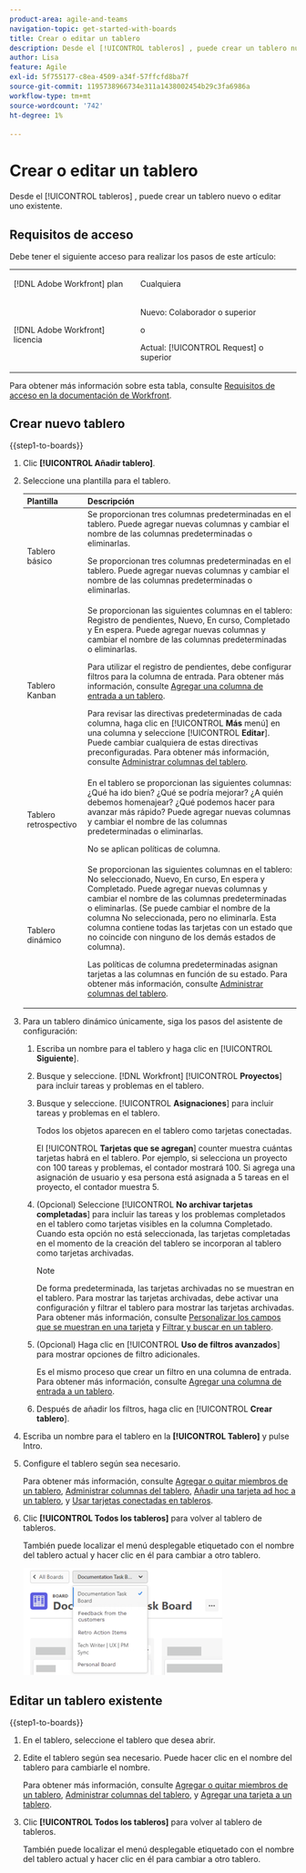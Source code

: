 ```yaml
---
product-area: agile-and-teams
navigation-topic: get-started-with-boards
title: Crear o editar un tablero
description: Desde el [!UICONTROL tableros] , puede crear un tablero nuevo o editar uno existente.
author: Lisa
feature: Agile
exl-id: 5f755177-c8ea-4509-a34f-57ffcfd8ba7f
source-git-commit: 1195738966734e311a1438002454b29c3fa6986a
workflow-type: tm+mt
source-wordcount: '742'
ht-degree: 1%

---
```


# Crear o editar un tablero

<!-- Audited: 12/2023 -->

Desde el [!UICONTROL tableros] , puede crear un tablero nuevo o editar uno existente.

## Requisitos de acceso

Debe tener el siguiente acceso para realizar los pasos de este artículo:

<table style="table-layout:auto"> 
 <col> 
 <col> 
 <tbody> 
  <tr> 
   <td role="rowheader">[!DNL Adobe Workfront] plan</td> 
   <td> <p>Cualquiera</p> </td> 
  </tr> 
    <tr> 
   <td role="rowheader">[!DNL Adobe Workfront] licencia</td> 
   <td> <p>Nuevo: Colaborador o superior </p>
 <p>o</p> 
<p>Actual: [!UICONTROL Request] o superior </p> 
</td> 
  </tr>
 </tbody> 
</table>

Para obtener más información sobre esta tabla, consulte [Requisitos de acceso en la documentación de Workfront](/help/quicksilver/administration-and-setup/add-users/access-levels-and-object-permissions/access-level-requirements-in-documentation.md).

## Crear nuevo tablero

{{step1-to-boards}}

1. Clic **[!UICONTROL Añadir tablero]**.

1. Seleccione una plantilla para el tablero.

   | Plantilla | Descripción |
   |---------|----------|
   | Tablero básico | Se proporcionan tres columnas predeterminadas en el tablero. Puede agregar nuevas columnas y cambiar el nombre de las columnas predeterminadas o eliminarlas. <p>Se proporcionan tres columnas predeterminadas en el tablero. Puede agregar nuevas columnas y cambiar el nombre de las columnas predeterminadas o eliminarlas. |
   | Tablero Kanban | Se proporcionan las siguientes columnas en el tablero: Registro de pendientes, Nuevo, En curso, Completado y En espera. Puede agregar nuevas columnas y cambiar el nombre de las columnas predeterminadas o eliminarlas.<p>Para utilizar el registro de pendientes, debe configurar filtros para la columna de entrada. Para obtener más información, consulte [Agregar una columna de entrada a un tablero](/help/quicksilver/agile/use-boards-agile-planning-tools/add-intake-column-to-board.md). <p>Para revisar las directivas predeterminadas de cada columna, haga clic en [!UICONTROL **Más** menú] en una columna y seleccione [!UICONTROL **Editar**]. Puede cambiar cualquiera de estas directivas preconfiguradas. Para obtener más información, consulte [Administrar columnas del tablero](/help/quicksilver/agile/get-started-with-boards/manage-board-columns.md). |
   | Tablero retrospectivo | En el tablero se proporcionan las siguientes columnas: ¿Qué ha ido bien? ¿Qué se podría mejorar? ¿A quién debemos homenajear? ¿Qué podemos hacer para avanzar más rápido? Puede agregar nuevas columnas y cambiar el nombre de las columnas predeterminadas o eliminarlas. <p>No se aplican políticas de columna. |
   | Tablero dinámico | Se proporcionan las siguientes columnas en el tablero: No seleccionado, Nuevo, En curso, En espera y Completado. Puede agregar nuevas columnas y cambiar el nombre de las columnas predeterminadas o eliminarlas. (Se puede cambiar el nombre de la columna No seleccionada, pero no eliminarla. Esta columna contiene todas las tarjetas con un estado que no coincide con ninguno de los demás estados de columna). <p>Las políticas de columna predeterminadas asignan tarjetas a las columnas en función de su estado. Para obtener más información, consulte [Administrar columnas del tablero](/help/quicksilver/agile/get-started-with-boards/manage-board-columns.md). |

1. Para un tablero dinámico únicamente, siga los pasos del asistente de configuración:

   1. Escriba un nombre para el tablero y haga clic en [!UICONTROL **Siguiente**].
   1. Busque y seleccione. [!DNL Workfront] [!UICONTROL **Proyectos**] para incluir tareas y problemas en el tablero.
   1. Busque y seleccione. [!UICONTROL **Asignaciones**] para incluir tareas y problemas en el tablero.

      Todos los objetos aparecen en el tablero como tarjetas conectadas.

      El [!UICONTROL **Tarjetas que se agregan**] counter muestra cuántas tarjetas habrá en el tablero. Por ejemplo, si selecciona un proyecto con 100 tareas y problemas, el contador mostrará 100. Si agrega una asignación de usuario y esa persona está asignada a 5 tareas en el proyecto, el contador muestra 5.

   1. (Opcional) Seleccione [!UICONTROL **No archivar tarjetas completadas**] para incluir las tareas y los problemas completados en el tablero como tarjetas visibles en la columna Completado. Cuando esta opción no está seleccionada, las tarjetas completadas en el momento de la creación del tablero se incorporan al tablero como tarjetas archivadas.

      >[!NOTE]
      >
      >De forma predeterminada, las tarjetas archivadas no se muestran en el tablero. Para mostrar las tarjetas archivadas, debe activar una configuración y filtrar el tablero para mostrar las tarjetas archivadas. Para obtener más información, consulte [Personalizar los campos que se muestran en una tarjeta](/help/quicksilver/agile/get-started-with-boards/customize-fields-on-card.md) y [Filtrar y buscar en un tablero](/help/quicksilver/agile/get-started-with-boards/filter-search-in-board.md).

   1. (Opcional) Haga clic en [!UICONTROL **Uso de filtros avanzados**] para mostrar opciones de filtro adicionales.

      Es el mismo proceso que crear un filtro en una columna de entrada. Para obtener más información, consulte [Agregar una columna de entrada a un tablero](/help/quicksilver/agile/use-boards-agile-planning-tools/add-intake-column-to-board.md).

   1. Después de añadir los filtros, haga clic en [!UICONTROL **Crear tablero**].

1. Escriba un nombre para el tablero en la **[!UICONTROL Tablero]** y pulse Intro.
1. Configure el tablero según sea necesario.

   Para obtener más información, consulte [Agregar o quitar miembros de un tablero](../../agile/get-started-with-boards/add-members-to-board.md), [Administrar columnas del tablero](../../agile/get-started-with-boards/manage-board-columns.md), [Añadir una tarjeta ad hoc a un tablero](../../agile/get-started-with-boards/add-card-to-board.md), y [Usar tarjetas conectadas en tableros](/help/quicksilver/agile/get-started-with-boards/connected-cards.md).

1. Clic **[!UICONTROL Todos los tableros]** para volver al tablero de tableros.

   También puede localizar el menú desplegable etiquetado con el nombre del tablero actual y hacer clic en él para cambiar a otro tablero.

   ![Lista de tableros](assets/boards-button-list-of-boards-350x188.png)

## Editar un tablero existente

{{step1-to-boards}}

1. En el tablero, seleccione el tablero que desea abrir.
1. Edite el tablero según sea necesario. Puede hacer clic en el nombre del tablero para cambiarle el nombre.

   Para obtener más información, consulte [Agregar o quitar miembros de un tablero](../../agile/get-started-with-boards/add-members-to-board.md), [Administrar columnas del tablero](../../agile/get-started-with-boards/manage-board-columns.md), y [Agregar una tarjeta a un tablero](../../agile/get-started-with-boards/add-card-to-board.md).

1. Clic **[!UICONTROL Todos los tableros]** para volver al tablero de tableros.

   También puede localizar el menú desplegable etiquetado con el nombre del tablero actual y hacer clic en él para cambiar a otro tablero.
